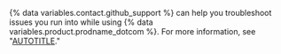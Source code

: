 {% data variables.contact.github_support %} can help you troubleshoot issues you run into while using {% data variables.product.prodname_dotcom %}. For more information, see "[AUTOTITLE](/support/learning-about-github-support/about-github-support)."
